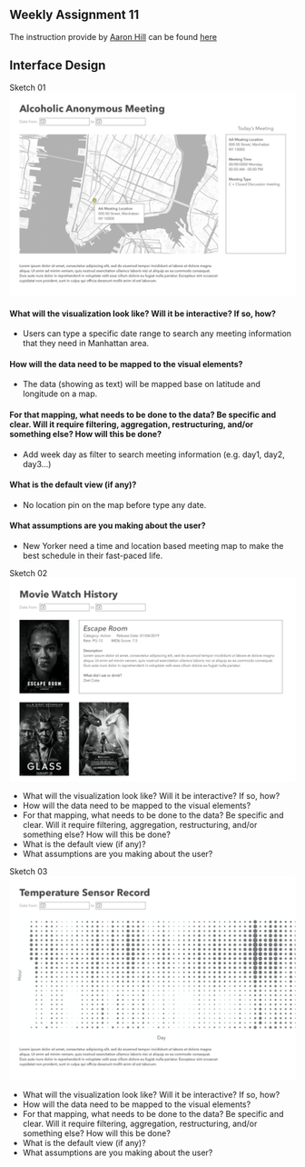 ## Weekly Assignment 11

The instruction provide by [Aaron Hill](https://github.com/aaronxhill) can be found [here](https://github.com/visualizedata/data-structures/blob/master/weekly_assignment_11.md)

## Interface Design

Sketch 01
<img src="https://github.com/yujunmjiang/data-structures-fall-19/blob/master/week11/image/sample-1.png">

#### What will the visualization look like? Will it be interactive? If so, how?
- Users can type a specific date range to search any meeting information that they need in Manhattan area.

#### How will the data need to be mapped to the visual elements?
- The data (showing as text) will be mapped base on latitude and longitude on a map.

#### For that mapping, what needs to be done to the data? Be specific and clear. Will it require filtering, aggregation, restructuring, and/or something else? How will this be done?
- Add week day as filter to search meeting information (e.g. day1, day2, day3...)

#### What is the default view (if any)?
- No location pin on the map before type any date.

#### What assumptions are you making about the user?
- New Yorker need a time and location based meeting map to make the best schedule in their fast-paced life.

Sketch 02
<img src="https://github.com/yujunmjiang/data-structures-fall-19/blob/master/week11/image/sample-2.png">

* What will the visualization look like? Will it be interactive? If so, how?   
* How will the data need to be mapped to the visual elements?  
* For that mapping, what needs to be done to the data? Be specific and clear. Will it require filtering, aggregation, restructuring, and/or something else? How will this be done?  
* What is the default view (if any)?  
* What assumptions are you making about the user?  

Sketch 03
<img src="https://github.com/yujunmjiang/data-structures-fall-19/blob/master/week11/image/sample-3.png">

* What will the visualization look like? Will it be interactive? If so, how?   
* How will the data need to be mapped to the visual elements?  
* For that mapping, what needs to be done to the data? Be specific and clear. Will it require filtering, aggregation, restructuring, and/or something else? How will this be done?  
* What is the default view (if any)?  
* What assumptions are you making about the user?  

